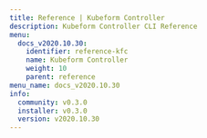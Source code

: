 ```yaml
---
title: Reference | Kubeform Controller
description: Kubeform Controller CLI Reference
menu:
  docs_v2020.10.30:
    identifier: reference-kfc
    name: Kubeform Controller
    weight: 10
    parent: reference
menu_name: docs_v2020.10.30
info:
  community: v0.3.0
  installer: v0.3.0
  version: v2020.10.30
---
```


